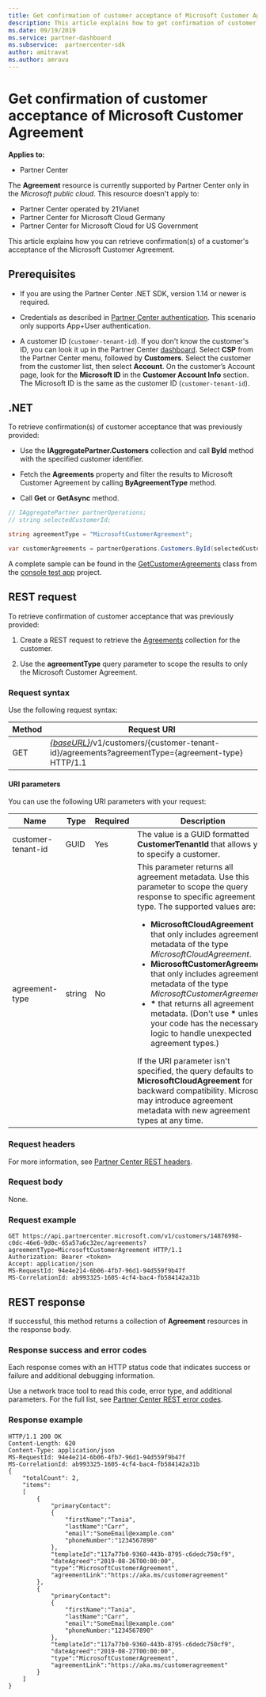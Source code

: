 ```yaml
---
title: Get confirmation of customer acceptance of Microsoft Customer Agreement
description: This article explains how to get confirmation of customer acceptance of the Microsoft Customer Agreement.
ms.date: 09/19/2019
ms.service: partner-dashboard
ms.subservice:  partnercenter-sdk
author: amitravat
ms.author: amrava
---
```


# Get confirmation of customer acceptance of Microsoft Customer Agreement

**Applies to:**

- Partner Center

The **Agreement** resource is currently supported by Partner Center only in the *Microsoft public cloud*. This resource doesn't apply to:

- Partner Center operated by 21Vianet
- Partner Center for Microsoft Cloud Germany
- Partner Center for Microsoft Cloud for US Government

This article explains how you can retrieve confirmation(s) of a customer's acceptance of the Microsoft Customer Agreement.

## Prerequisites

- If you are using the Partner Center .NET SDK, version 1.14 or newer is required.

- Credentials as described in [Partner Center authentication](./partner-center-authentication.md). This scenario only supports App+User authentication.

- A customer ID (`customer-tenant-id`). If you don't know the customer's ID, you can look it up in the Partner Center [dashboard](https://partner.microsoft.com/dashboard). Select **CSP** from the Partner Center menu, followed by **Customers**. Select the customer from the customer list, then select **Account**. On the customer’s Account page, look for the **Microsoft ID** in the **Customer Account Info** section. The Microsoft ID is the same as the customer ID  (`customer-tenant-id`).

## .NET

To retrieve confirmation(s) of customer acceptance that was previously provided:

- Use the **IAggregatePartner.Customers** collection and call **ById** method with the specified customer identifier.

- Fetch the **Agreements** property and filter the results to Microsoft Customer Agreement by calling **ByAgreementType** method.

- Call **Get** or **GetAsync** method.

```csharp
// IAggregatePartner partnerOperations;
// string selectedCustomerId;

string agreementType = "MicrosoftCustomerAgreement";

var customerAgreements = partnerOperations.Customers.ById(selectedCustomerId).Agreements.ByAgreementType(agreementType).Get();
```

A complete sample can be found in the [GetCustomerAgreements](https://github.com/PartnerCenterSamples/Partner-Center-SDK-Samples/blob/master/Source/Partner%20Center%20SDK%20Samples/Agreements/GetCustomerAgreements.cs) class from the [console test app](https://github.com/PartnerCenterSamples/Partner-Center-SDK-Samples) project.

## REST request

To retrieve confirmation of customer acceptance that was previously provided:

1. Create a REST request to retrieve the [Agreements](./agreement-resources.md) collection for the customer.

2. Use the **agreementType** query parameter to scope the results to only the Microsoft Customer Agreement.

### Request syntax

Use the following request syntax:

| Method | Request URI                                                                                      |
|--------|--------------------------------------------------------------------------------------------------|
| GET    | [*\{baseURL\}*](partner-center-rest-urls.md)/v1/customers/{customer-tenant-id}/agreements?agreementType={agreement-type} HTTP/1.1 |

#### URI parameters

You can use the following URI parameters with your request:

| Name             | Type | Required | Description                                                                               |
|------------------|------|----------|-------------------------------------------------------------------------------------------|
| customer-tenant-id | GUID | Yes | The value is a GUID formatted **CustomerTenantId** that allows you to specify a customer. |
| agreement-type | string | No | This parameter returns all agreement metadata. Use this parameter to scope the query response to specific agreement type. The supported values are: <ul><li>**MicrosoftCloudAgreement** that only includes agreement metadata of the type *MicrosoftCloudAgreement*.</li><li>**MicrosoftCustomerAgreement** that only includes agreement metadata of the type *MicrosoftCustomerAgreement*.</li><li>**\*** that returns all agreement metadata. (Don't use **\*** unless your code has the necessary logic to handle unexpected agreement types.)</li></ul> If the URI parameter isn't specified, the query defaults to **MicrosoftCloudAgreement** for backward compatibility. Microsoft may introduce agreement metadata with new agreement types at any time.  |

### Request headers

For more information, see [Partner Center REST headers](headers.md).

### Request body

None.

### Request example

```http
GET https://api.partnercenter.microsoft.com/v1/customers/14876998-c0dc-46e6-9d0c-65a57a6c32ec/agreements?agreementType=MicrosoftCustomerAgreement HTTP/1.1
Authorization: Bearer <token>
Accept: application/json
MS-RequestId: 94e4e214-6b06-4fb7-96d1-94d559f9b47f
MS-CorrelationId: ab993325-1605-4cf4-bac4-fb584142a31b
```

## REST response

If successful, this method returns a collection of **Agreement** resources in the response body.

### Response success and error codes

Each response comes with an HTTP status code that indicates success or failure and additional debugging information.

Use a network trace tool to read this code, error type, and additional parameters. For the full list, see [Partner Center REST error codes](error-codes.md).

### Response example

```http
HTTP/1.1 200 OK
Content-Length: 620
Content-Type: application/json
MS-RequestId: 94e4e214-6b06-4fb7-96d1-94d559f9b47f
MS-CorrelationId: ab993325-1605-4cf4-bac4-fb584142a31b
{
    "totalCount": 2,
    "items":
    [
        {
            "primaryContact":
            {
                "firstName":"Tania",
                "lastName":"Carr",
                "email":"SomeEmail@example.com"
                "phoneNumber":"1234567890"
            },
            "templateId":"117a77b0-9360-443b-8795-c6dedc750cf9",
            "dateAgreed":"2019-08-26T00:00:00",
            "type":"MicrosoftCustomerAgreement",
            "agreementLink":"https://aka.ms/customeragreement"
        },
        {
            "primaryContact":
            {
                "firstName":"Tania",
                "lastName":"Carr",
                "email":"SomeEmail@example.com"
                "phoneNumber:"1234567890"
            },
            "templateId":"117a77b0-9360-443b-8795-c6dedc750cf9",
            "dateAgreed":"2019-08-27T00:00:00",
            "type":"MicrosoftCustomerAgreement",
            "agreementLink":"https://aka.ms/customeragreement"
        }
    ]
}
```
